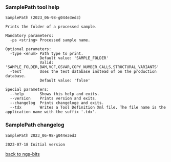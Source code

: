 ### SamplePath tool help
	SamplePath (2023_06-98-g044e3ed3)
	
	Prints the folder of a processed sample.
	
	Mandatory parameters:
	  -ps <string> Processed sample name.
	
	Optional parameters:
	  -type <enum> Path type to print.
	               Default value: 'SAMPLE_FOLDER'
	               Valid: 'SAMPLE_FOLDER,BAM,VCF,GSVAR,COPY_NUMBER_CALLS,STRUCTURAL_VARIANTS'
	  -test        Uses the test database instead of on the production database.
	               Default value: 'false'
	
	Special parameters:
	  --help       Shows this help and exits.
	  --version    Prints version and exits.
	  --changelog  Prints changeloge and exits.
	  --tdx        Writes a Tool Definition Xml file. The file name is the application name with the suffix '.tdx'.
	
### SamplePath changelog
	SamplePath 2023_06-98-g044e3ed3
	
	2023-07-18 Initial version
[back to ngs-bits](https://github.com/imgag/ngs-bits)